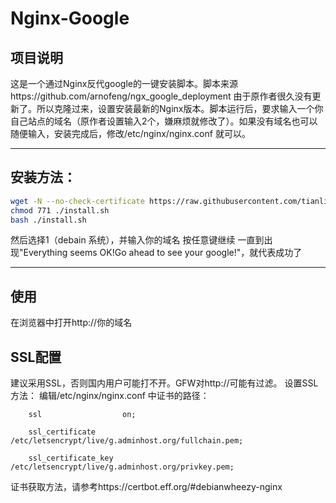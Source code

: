 # Nginx-Google
## 项目说明

这是一个通过Nginx反代google的一键安装脚本。脚本来源https://github.com/arnofeng/ngx_google_deployment
由于原作者很久没有更新了。所以克隆过来，设置安装最新的Nginx版本。脚本运行后，要求输入一个你自己站点的域名（原作者设置输入2个，嫌麻烦就修改了）。如果没有域名也可以随便输入，安装完成后，修改/etc/nginx/nginx.conf 就可以。
* * *
## 安装方法：
```bash
wget -N --no-check-certificate https://raw.githubusercontent.com/tianlichunhong/nginx-google/master/install.sh
chmod 771 ./install.sh
bash ./install.sh
```
然后选择1（debain 系统），并输入你的域名
按任意键继续
一直到出现"Everything seems OK!Go ahead to see your google!"，就代表成功了
* * *
## 使用
在浏览器中打开http://你的域名

## SSL配置
建议采用SSL，否则国内用户可能打不开。GFW对http://可能有过滤。
设置SSL方法：
编辑/etc/nginx/nginx.conf 中证书的路径：

        ssl                  on;
		
        ssl_certificate      /etc/letsencrypt/live/g.adminhost.org/fullchain.pem;
		
        ssl_certificate_key  /etc/letsencrypt/live/g.adminhost.org/privkey.pem;
		
证书获取方法，请参考https://certbot.eff.org/#debianwheezy-nginx


